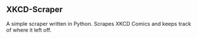 ## XKCD-Scraper
A simple scraper written in Python. Scrapes XKCD Comics and keeps track of where it left off.
